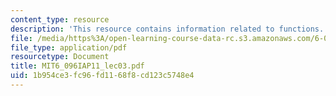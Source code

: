 ```yaml
---
content_type: resource
description: 'This resource contains information related to functions. '
file: /media/https%3A/open-learning-course-data-rc.s3.amazonaws.com/6-096-introduction-to-c-january-iap-2011/1b954ce3fc96fd1168f8cd123c5748e4_MIT6_096IAP11_lec03.pdf
file_type: application/pdf
resourcetype: Document
title: MIT6_096IAP11_lec03.pdf
uid: 1b954ce3-fc96-fd11-68f8-cd123c5748e4
---
```

